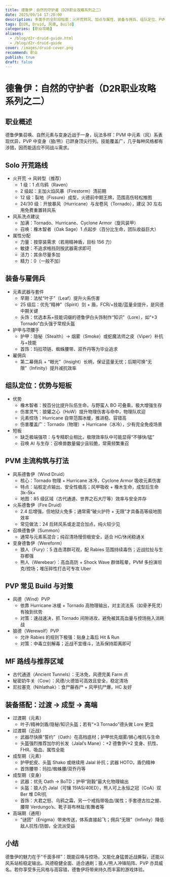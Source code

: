 ```yaml
---
title: 德鲁伊：自然的守护者（D2R职业攻略系列之二）
date: 2025/09/14 17:20:00
description: 多面手的全阶段指南：火开荒转风、加点与属性、装备与佣兵、组队定位、PVM/PVP打法、MF路线与成型搭配。
tags: [D2R, Druid, 风德, Build]
categories: [职业攻略]
aliases:
  - /blog/d2r-druid-guide.html
  - /blog/d2r-druid-guide
cover: /images/druid-cover.png
recommend: 职业
publish: true
draft: false
---
```


# 德鲁伊：自然的守护者（D2R职业攻略系列之二）

## 职业概述

德鲁伊集召唤、自然元素与变身近战于一身，玩法多样：PVM 中元素（风）系表现优异，PVP 中变身（狼/熊）已跻身顶尖行列。技能覆盖广，几乎每种风格都有涉猎，因而能适应不同战斗需求。

## Solo 开荒路线

- 火开荒 → 风转型（推荐）
  - 1 级：1 点乌鸦（Raven）
  - 2 级起：主加火焰风暴（Firestorm）清前期
  - 12 级：裂地（Fissure）成型，火德前中期王牌，范围高伤轻松推图
  - 24/30 级：开放暴风（Hurricane）与龙卷风（Tornado），建议 30 左右用免费重置转风系
- 风系洗点建议
  - 加满：Tornado、Hurricane、Cyclone Armor（旋风装甲）
  - 召唤：橡木智者（Oak Sage）1 点起步（百分比生命，团队收益巨大）
- 属性分配
  - 力量：按穿装需求（若用精神盾，目标 156 力）
  - 敏捷：不追求格挡则按武器需求即可
  - 活力：其余尽量多加
  - 精力：0（一般不加）

## 装备与雇佣兵

- 元素武器与套件
  - 早期：法杖“叶子”（Leaf）提升火系伤害
  - 25 级后：优先“精神”（Spirit）剑 + 盾，FCR/+技能/蓝量全提升，是风德中期关键
  - 头饰：优选本系+技能词缀的德鲁伊白头饰制作“知识”（Lore），如“+3 Tornado”白头强于常规头盔
- 护甲与项腰手
  - 护甲：隐秘（Stealth）→ 烟雾（Smoke）或蛇魔法师之皮（Viper）补抗与+技能
  - 首饰：玛拉项链、蜘蛛腰带、双乔丹等为毕业追求
- 雇佣兵
  - 第二幕佣兵 + “眼光”（Insight）长柄，保证蓝量无忧；后期可换“无限”（Infinity）提升减抗效率

## 组队定位：优势与短板

- 优势
  - 橡木智者：按百分比提升队伍生命，与野蛮人 BO 可叠乘，极大增强生存
  - 伤害灵气：狼獾之心（HoW）提升物理伤害与命中，物理队欢迎
  - 元素控场：Hurricane 自带范围冰缓，推进稳、容错高
  - 伤害覆盖广：Tornado（物理）+ Hurricane（冰冷），少有完全免疫场景
- 短板
  - 缺乏极端强项：与专精职业相比，极限效率队中可能显得“不够快/猛”
  - 召唤 AI 与生存：召唤兽数量偏少且较脆，常需频繁重召

## PVM 主流构筑与打法

- 风系德鲁伊（Wind Druid）
  - 核心：Tornado 物理 + Hurricane 冰冷，Cyclone Armor 吸收元素伤害
  - 特点：站桩定点输出、安全性极高；风甲吸收 + 橡木生命，成型后生命 3k–5k+ 
  - 地图：85 级区域（古代通道、世界之石大厅等）效率与安全并存
- 火系德鲁伊（Fire Druid）
  - 2.4 后增强，但地狱火免多；通常需“破火护符 + 无限”才具备高等级地图效率
  - 常见做法：24 后转风系或走混合加点，纯火较少见
- 召唤德鲁伊（Summon）
  - 通常与元素系混合；纯召清场慢但极安全，适合 HC/休闲稳通关
- 变身德鲁伊（Wereform）
  - 狼人（Fury）：5 连击清群可观，配 Rabies 范围持续毒伤；近战拉扯与生存都强
  - 熊人（Werebear）：高血高防 + Shock Wave 群体眩晕，PVM 多扮演坦克/控场；堆压碎性打击可专攻 Uber

## PVP 常见 Build 与对策

- 风德（Wind）PVP
  - 依靠 Hurricane 冰缓 + Tornado 高物理输出，对主流法系（如骨矛死灵）有独到优势
  - 对策：速战速决，抓 Tornado 间隙进攻，避免被其高血量与控场拖入消耗战
- 狼德（Werewolf）PVP
  - 允许 Rabies 的规则下极强：贴身上毒后 Hit & Run
  - 对策：中毒立刻解毒；近战不宜缠斗，法系保持距离即可

## MF 路线与推荐区域

- 古代通道（Ancient Tunnels）：无冰免，风德完美 Farm 点
- 秘密奶牛关（Cow）：风德/火德皆可高效且安全，稳定清场
- 尼拉塞克（Nihlathak）：食尸藤吞尸 + 风甲抗尸爆，HC 友好

## 装备搭配：过渡 → 成型 → 高端

- 过渡期（元素）
  - 叶子/精神剑盾/隐秘/知识头盔；若有“+3 Tornado”德头做 Lore 更佳
- 过渡期（近战）
  - 武器尽快换“誓约”（Oath）在高档底材；护甲优先烟雾/狮心堆抗与生命
  - 头盔强烈推荐加尔的长发（Jalal’s Mane）：+2 德鲁伊/+2 变身、抗性、FHR、吸血、属性全能
- 成型期（元素）
  - 护甲蛇皮、头盔 Shako 或继续用 Jalal 补抗；武器 HOTO，盾仍精神
  - 首饰腰带：玛拉/蜘蛛腰/双乔丹等 
- 成型期（变身）
  - 武器：优先 Oath → BoTD；护甲“刚毅”最大化物理输出
  - 头盔：狼人仍 Jalal（可镶 15IAS/40ED），熊人可上永恒之冠（CoA）双 Ber 堆 DR/抗
  - 首饰：大君之怒、乌鸦之霜，另一个戒指带吸血/属性；手套德古拉之握、腰带 Verdungo’s、靴子哥布林趾/影舞者等
- 高端期（通用）
  - “谜团”（Enigma）带来传送，体系直接起飞；佣兵“无限”（Infinity）降低敌人抗性/防御，全流派受益

## 小结

德鲁伊的魅力在于“千面多样”：既能召唤与控场，又能化身猛兽近战撕裂，还能以风系站桩稳定输出。风德稳健全面、适合通刷；狼人/熊人冲锋陷阵、PVP 亦具威名。若你享受多元风格与高容错，德鲁伊将带来持久而丰富的游戏体验。
